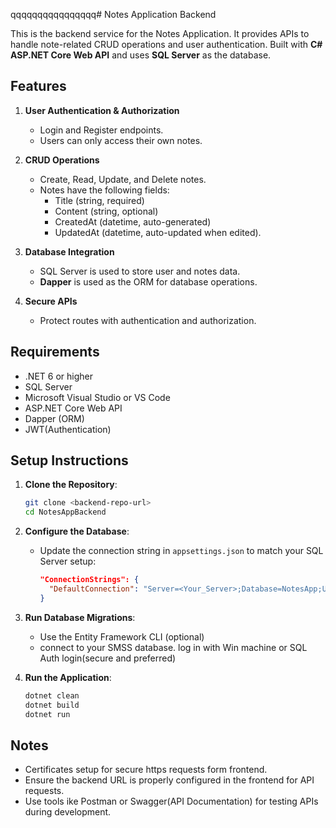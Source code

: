 qqqqqqqqqqqqqqqq# Notes Application Backend

This is the backend service for the Notes Application. It provides APIs to handle note-related CRUD operations and user authentication. 
Built with **C# ASP.NET Core Web API** and uses **SQL Server** as the database.


## Features

1. **User Authentication & Authorization**
   - Login and Register endpoints.
   - Users can only access their own notes.

2. **CRUD Operations**
   - Create, Read, Update, and Delete notes.
   - Notes have the following fields:
     - Title (string, required)
     - Content (string, optional)
     - CreatedAt (datetime, auto-generated)
     - UpdatedAt (datetime, auto-updated when edited).

3. **Database Integration**
   - SQL Server is used to store user and notes data.
   - **Dapper** is used as the ORM for database operations.

4. **Secure APIs**
   - Protect routes with authentication and authorization.

## Requirements

- .NET 6 or higher
- SQL Server
- Microsoft Visual Studio or VS Code
- ASP.NET Core Web API
- Dapper (ORM)
- JWT(Authentication)

## Setup Instructions

1. **Clone the Repository**:
   ```bash
   git clone <backend-repo-url>
   cd NotesAppBackend
   ```

2. **Configure the Database**:
   - Update the connection string in `appsettings.json` to match your SQL Server setup:
     ```json
     "ConnectionStrings": {
       "DefaultConnection": "Server=<Your_Server>;Database=NotesApp;User Id=<Your_Username>;Password=<Your_Password>;"
     }
     ```

3. **Run Database Migrations**:
   - Use the Entity Framework CLI (optional)
   - connect to your SMSS database. 
    log in with Win machine or SQL Auth      login(secure and preferred)

4. **Run the Application**:
   ```bash
   dotnet clean
   dotnet build
   dotnet run
   ```

## Notes
- Certificates setup for secure https requests form frontend. 
- Ensure the backend URL is properly configured in the frontend for API requests.
- Use tools ike Postman or Swagger(API Documentation) for testing APIs during development.
